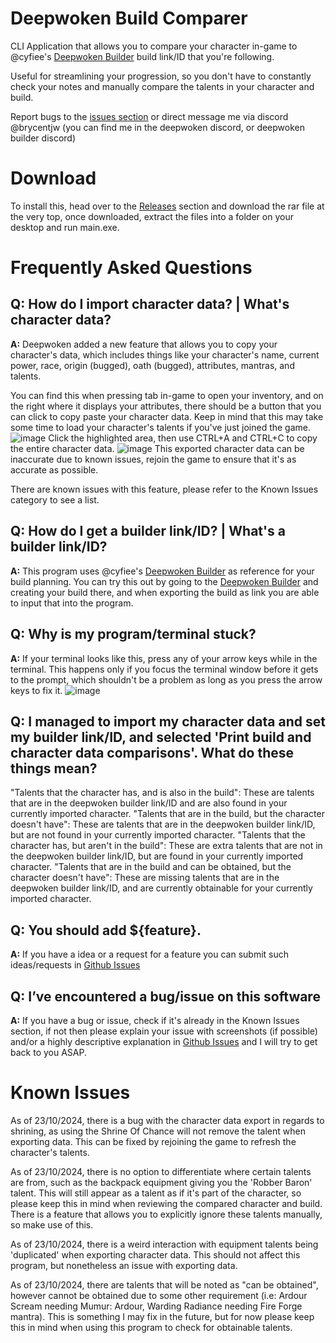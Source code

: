 # Deepwoken Build Comparer
CLI Application that allows you to compare your character in-game to @cyfiee's [Deepwoken Builder](https://deepwoken.co/builder) build link/ID that you're following.

Useful for streamlining your progression, so you don't have to constantly check your notes and manually compare the talents in your character and build.

Report bugs to the [issues section](https://github.com/brycentjw/deepwoken-build-comparer/issues) or direct message me via discord @brycentjw (you can find me in the deepwoken discord, or deepwoken builder discord)

# Download

To install this, head over to the [Releases](https://github.com/brycentjw/deepwoken-build-comparer/releases) section and download the rar file at the very top, once downloaded, extract the files into a folder on your desktop and run main.exe.

# Frequently Asked Questions
## **Q:** How do I import character data? | What's character data?

**A:** Deepwoken added a new feature that allows you to copy your character's data, which includes things like your character's name, current power, race, origin (bugged), oath (bugged), attributes, mantras, and talents.

You can find this when pressing tab in-game to open your inventory, and on the right where it displays your attributes, there should be a button that you can click to copy paste your character data. Keep in mind that this may take some time to load your character's talents if you've just joined the game.
![image](https://github.com/user-attachments/assets/f6c4dc48-0436-4d78-b89a-6107a2beae7b)
Click the highlighted area, then use CTRL+A and CTRL+C to copy the entire character data.
![image](https://github.com/user-attachments/assets/f1f193bd-2be3-4910-9fdc-7e2289a76b4c)
This exported character data can be inaccurate due to known issues, rejoin the game to ensure that it's as accurate as possible.

There are known issues with this feature, please refer to the Known Issues category to see a list.


## **Q:** How do I get a builder link/ID? | What's a builder link/ID?

**A:** This program uses @cyfiee's [Deepwoken Builder](https://deepwoken.co/builder) as reference for your build planning. You can try this out by going to the [Deepwoken Builder](https://deepwoken.co/builder) and creating your build there, and when exporting the build as link you are able to input that into the program.


## **Q:** Why is my program/terminal stuck?

**A:** If your terminal looks like this, press any of your arrow keys while in the terminal. This happens only if you focus the terminal window before it gets to the prompt, which shouldn't be a problem as long as you press the arrow keys to fix it.
![image](https://github.com/user-attachments/assets/548456ee-386f-4746-b8da-338ccab5d9fe)


## **Q:** I managed to import my character data and set my builder link/ID, and selected 'Print build and character data comparisons'. What do these things mean?
"Talents that the character has, and is also in the build": These are talents that are in the deepwoken builder link/ID and are also found in your currently imported character.
"Talents that are in the build, but the character doesn't have": These are talents that are in the deepwoken builder link/ID, but are not found in your currently imported character.
"Talents that the character has, but aren't in the build": These are extra talents that are not in the deepwoken builder link/ID, but are found in your currently imported character.
"Talents that are in the build and can be obtained, but the character doesn't have": These are missing talents that are in the deepwoken builder link/ID, and are currently obtainable for your currently imported character.

## **Q:** You should add ${feature}.

**A:** If you have a idea or a request for a feature you can submit such ideas/requests in [Github Issues](https://github.com/brycentjw/deepwoken-build-comparer/issues)


## **Q:** I’ve encountered a bug/issue on this software

**A:** If you have a bug or issue, check if it's already in the Known Issues section, if not then please explain your issue with screenshots (if possible) and/or a highly descriptive explanation in [Github Issues](https://github.com/brycentjw/deepwoken-build-comparer/issues) and I will try to get back to you ASAP.


# Known Issues

As of 23/10/2024, there is a bug with the character data export in regards to shrining, as using the Shrine Of Chance will not remove the talent when exporting data. This can be fixed by rejoining the game to refresh the character's talents.

As of 23/10/2024, there is no option to differentiate where certain talents are from, such as the backpack equipment giving you the 'Robber Baron' talent. This will still appear as a talent as if it's part of the character, so please keep this in mind when reviewing the compared character and build. There is a feature that allows you to explicitly ignore these talents manually, so make use of this.

As of 23/10/2024, there is a weird interaction with equipment talents being 'duplicated' when exporting character data. This should not affect this program, but nonetheless an issue with exporting data.

As of 23/10/2024, there are talents that will be noted as "can be obtained", however cannot be obtained due to some other requirement (i.e: Ardour Scream needing Mumur: Ardour, Warding Radiance needing Fire Forge mantra). This is something I may fix in the future, but for now please keep this in mind when using this program to check for obtainable talents.
